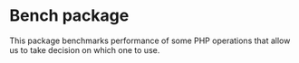 # Bench package

This package benchmarks performance of some PHP operations that allow us to take decision on which one to use.
